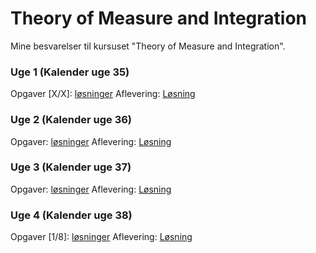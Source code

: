 # Theory of Measure and Integration
Mine besvarelser til kursuset "Theory of Measure and Integration".

### Uge 1 (Kalender uge 35)
Opgaver [X/X]: [løsninger]()
Aflevering: [Løsning]()

### Uge 2 (Kalender uge 36)
Opgaver: [løsninger]()
Aflevering: [Løsning]()

### Uge 3 (Kalender uge 37)
Opgaver: [løsninger]()
Aflevering: [Løsning]()

### Uge 4 (Kalender uge 38)
Opgaver [1/8]: [løsninger]()
Aflevering: [Løsning]()
